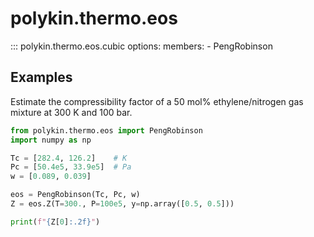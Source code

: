 # polykin.thermo.eos

::: polykin.thermo.eos.cubic
    options:
        members:
            - PengRobinson

## Examples

Estimate the compressibility factor of a 50 mol% ethylene/nitrogen gas mixture at 300 K and
100 bar.

```python exec="on" source="material-block"
from polykin.thermo.eos import PengRobinson
import numpy as np

Tc = [282.4, 126.2]    # K
Pc = [50.4e5, 33.9e5]  # Pa
w = [0.089, 0.039]

eos = PengRobinson(Tc, Pc, w)
Z = eos.Z(T=300., P=100e5, y=np.array([0.5, 0.5]))

print(f"{Z[0]:.2f}")
```
